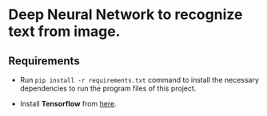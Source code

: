 # Deep Neural Network to recognize text from image.

## Requirements
* Run `pip install -r requirements.txt` command to install the necessary dependencies to run the program files of this project.

* Install **Tensorflow** from [here](https://www.tensorflow.org/install/).

